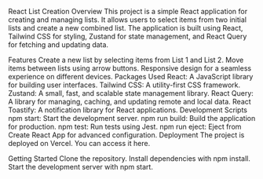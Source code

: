 React List Creation
Overview
This project is a simple React application for creating and managing lists. It allows users to select items from two initial lists and create a new combined list. The application is built using React, Tailwind CSS for styling, Zustand for state management, and React Query for fetching and updating data.

Features
Create a new list by selecting items from List 1 and List 2.
Move items between lists using arrow buttons.
Responsive design for a seamless experience on different devices.
Packages Used
React: A JavaScript library for building user interfaces.
Tailwind CSS: A utility-first CSS framework.
Zustand: A small, fast, and scalable state management library.
React Query: A library for managing, caching, and updating remote and local data.
React Toastify: A notification library for React applications.
Development Scripts
npm start: Start the development server.
npm run build: Build the application for production.
npm test: Run tests using Jest.
npm run eject: Eject from Create React App for advanced configuration.
Deployment
The project is deployed on Vercel. You can access it here.

Getting Started
Clone the repository.
Install dependencies with npm install.
Start the development server with npm start.
